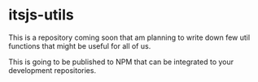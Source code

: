 # itsjs-utils

This is a repository coming soon that am planning to write down few util functions that might be useful for all of us. 

This is going to be published to NPM that can be integrated to your development repositories.